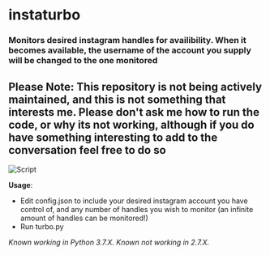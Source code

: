 # instaturbo
### Monitors desired instagram handles for availibility. When it becomes available, the username of the account you supply will be changed to the one monitored

## Please Note: This repository is not being actively maintained, and this is not something that interests me. Please don't ask me how to run the code, or why its not working, although if you do have something interesting to add to the conversation feel free to do so

![Script](https://github.com/TCWTEAM/instaturbo/blob/master/instaturbo_example.jpg "Script")

**Usage**: 
 - Edit config.json to include your desired instagram account you have control of, and any number of handles you wish to monitor (an infinite amount of handles can be monitored!)
 - Run turbo.py

*Known working in Python 3.7.X.
Known not working in 2.7.X.*
